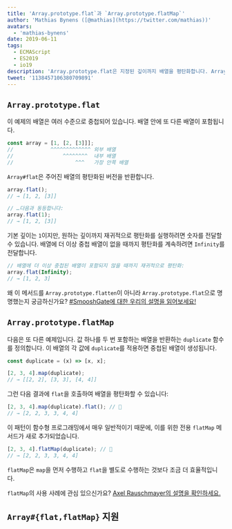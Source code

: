 ```yaml
---
title: 'Array.prototype.flat`과 `Array.prototype.flatMap`'
author: 'Mathias Bynens ([@mathias](https://twitter.com/mathias))'
avatars:
  - 'mathias-bynens'
date: 2019-06-11
tags:
  - ECMAScript
  - ES2019
  - io19
description: 'Array.prototype.flat은 지정된 깊이까지 배열을 평탄화합니다. Array.prototype.flatMap은 map을 수행하고 flat을 별도로 적용하는 것과 동일합니다.'
tweet: '1138457106380709891'
---
```

## `Array.prototype.flat`

이 예제의 배열은 여러 수준으로 중첩되어 있습니다. 배열 안에 또 다른 배열이 포함됩니다.

```js
const array = [1, [2, [3]]];
//            ^^^^^^^^^^^^^ 외부 배열
//                ^^^^^^^^  내부 배열
//                    ^^^   가장 안쪽 배열
```

`Array#flat`은 주어진 배열의 평탄화된 버전을 반환합니다.

```js
array.flat();
// → [1, 2, [3]]

// …다음과 동등합니다:
array.flat(1);
// → [1, 2, [3]]
```

기본 깊이는 `1`이지만, 원하는 깊이까지 재귀적으로 평탄화를 실행하려면 숫자를 전달할 수 있습니다. 배열에 더 이상 중첩 배열이 없을 때까지 평탄화를 계속하려면 `Infinity`를 전달합니다.

```js
// 배열에 더 이상 중첩된 배열이 포함되지 않을 때까지 재귀적으로 평탄화:
array.flat(Infinity);
// → [1, 2, 3]
```

왜 이 메서드를 `Array.prototype.flatten`이 아니라 `Array.prototype.flat`으로 명명했는지 궁금하신가요? [#SmooshGate에 대한 우리의 설명을 읽어보세요!](https://developers.google.com/web/updates/2018/03/smooshgate)

## `Array.prototype.flatMap`

다음은 또 다른 예제입니다. 값 하나를 두 번 포함하는 배열을 반환하는 `duplicate` 함수를 정의합니다. 이 배열의 각 값에 `duplicate`를 적용하면 중첩된 배열이 생성됩니다.

```js
const duplicate = (x) => [x, x];

[2, 3, 4].map(duplicate);
// → [[2, 2], [3, 3], [4, 4]]
```

그런 다음 결과에 `flat`을 호출하여 배열을 평탄화할 수 있습니다:

```js
[2, 3, 4].map(duplicate).flat(); // 🐌
// → [2, 2, 3, 3, 4, 4]
```

이 패턴이 함수형 프로그래밍에서 매우 일반적이기 때문에, 이를 위한 전용 `flatMap` 메서드가 새로 추가되었습니다.

```js
[2, 3, 4].flatMap(duplicate); // 🚀
// → [2, 2, 3, 3, 4, 4]
```

`flatMap`은 `map`을 먼저 수행하고 `flat`을 별도로 수행하는 것보다 조금 더 효율적입니다.

`flatMap`의 사용 사례에 관심 있으신가요? [Axel Rauschmayer의 설명을 확인하세요.](https://exploringjs.com/impatient-js/ch_arrays.html#flatmap-mapping-to-zero-or-more-values)

## `Array#{flat,flatMap}` 지원

<feature-support chrome="69 /blog/v8-release-69#javascript-language-features"
                 firefox="62"
                 safari="12"
                 nodejs="11"
                 babel="yes https://github.com/zloirock/core-js#ecmascript-array"></feature-support>
